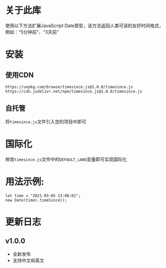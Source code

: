 # 关于此库

使用以下方法扩展JavaScript Date原型，该方法返回人类可读的友好时间格式，例如：“5分钟前”、“3天前”

# 安装

## 使用CDN

```
https://unpkg.com/browse/timesince.js@1.0.0/timesince.js
https://cdn.jsdelivr.net/npm/timesince.js@1.0.0/timesince.js
```

## 自托管

将`timesince.js`文件引入您的项目中即可

# 国际化

修改`timesince.js`文件中的`DEFAULT_LANG`变量即可实现国际化

# 用法示例:

```
let time = "2021-03-05 13:08:01";
new Date(time).timeSince();
```

# 更新日志

## v1.0.0

- 全新发布
- 支持中文和英文